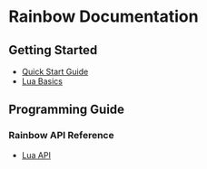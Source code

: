# Rainbow Documentation

## Getting Started

- [Quick Start Guide](quick_start.md)
- [Lua Basics](lua/basics.md)

## Programming Guide

### Rainbow API Reference

- [Lua API](lua/api.md)
